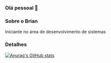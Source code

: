 ### Olá pessoal 👋

### Sobre o Brian
Iniciante no área de desenvolvimento de sistemas

### Detalhes
[![Anurag's GitHub stats](https://github-readme-stats.vercel.app/api?username=brianblink2803&show_icons=true&theme=dark)](https://github.com/anuraghazra/github-readme-stats)

